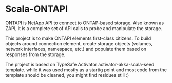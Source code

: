 Scala-ONTAPI
==============================

ONTAPI is NetApp API to connect to ONTAP-based storage. Also known as ZAPI, it is a complete set of API calls to probe and manipulate the storage.

This project is to make ONTAPI elements first-class citizens. To build objects around connection element, create storage objects (volumes, network interfaces, namespace, etc.) and populate them based on responses from the storage.

The project is based on TypeSafe Activator activator-akka-scala-seed template. while it was used mostly as a startig point and most code from the template should be cleaned, you might find residues still :)
